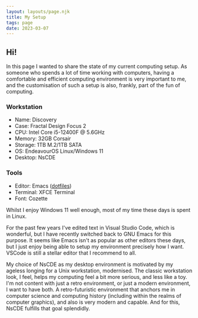 ```yaml
---
layout: layouts/page.njk
title: My Setup
tags: page
date: 2023-03-07
---
```


## Hi! 

In this page I wanted to share the state of my current computing setup. As someone who spends a lot of time working with computers, having a comfortable and efficient computing environment is very important to me, and the customisation of such a setup is also, frankly, part of the fun of computing.

### Workstation

* Name: Discovery
* Case: Fractal Design Focus 2
* CPU: Intel Core i5-12400F @ 5.6GHz
* Memory: 32GB Corsair
* Storage: 1TB M.2/1TB SATA
* OS: EndeavourOS Linux/Windows 11
* Desktop: NsCDE

### Tools

* Editor: Emacs ([dotfiles](https://github.com/Softwave/emacs.d))
* Terminal: XFCE Terminal 
* Font: Cozette 

Whilst I enjoy Windows 11 well enough, most of my time these days is spent in Linux.

For the past few years I've edited text in Visual Studio Code, which is wonderful, but I have recently switched back to GNU Emacs for this purpose. It seems like Emacs isn't as popular as other editors these days, but I just enjoy being able to setup my environment precisely how I want. VSCode is still a stellar editor that I recommend to all.

My choice of NsCDE as my desktop environment is motivated by my ageless longing for a Unix workstation, modernised. The classic workstation look, I feel, helps my computing feel a bit more serious, and less like a toy. I'm not content with just a retro environment, or just a modern environment, I want to have both. A retro-futuristic environment that anchors me in computer science and computing history (including within the realms of computer graphics), and also is very modern and capable. And for this, NsCDE fulfills that goal splendidly.
